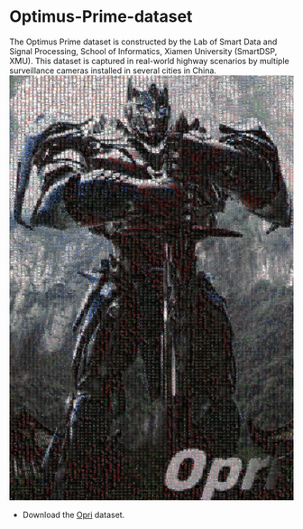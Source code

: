 # Optimus-Prime-dataset
The Optimus Prime dataset is constructed by the Lab of Smart Data and Signal Processing, School of Informatics, Xiamen University (SmartDSP, XMU). This dataset is captured in real-world highway scenarios by multiple surveillance cameras installed in several cities in China. 
![framework](opri.jpg)

- Download the [Opri](https://xmu-smartdsp.github.io/dataset/OptimusPrime.html) dataset.
